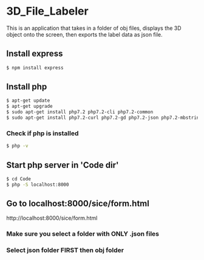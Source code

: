 # 3D_File_Labeler
This is an application that takes in a folder of obj files, displays the 3D object onto the screen, then exports the label data as json file.

## Install express 
```bash
$ npm install express
```
## Install php
```bash
$ apt-get update
$ apt-get upgrade
$ sudo apt-get install php7.2 php7.2-cli php7.2-common
$ sudo apt-get install php7.2-curl php7.2-gd php7.2-json php7.2-mbstring php7.2-intl php7.2-mysql php7.2-xml php7.2-zip
```
### Check if php is installed
```bash
$ php -v
```
## Start php server in 'Code dir'
```bash
$ cd Code
$ php -S localhost:8000
```
## Go to localhost:8000/sice/form.html
http://localhost:8000/sice/form.html

### Make sure you select a folder with ONLY .json files
### Select json folder FIRST then obj folder
